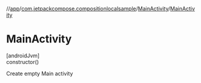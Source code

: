 //[app](../../../index.md)/[com.jetpackcompose.compositionlocalsample](../index.md)/[MainActivity](index.md)/[MainActivity](-main-activity.md)

# MainActivity

[androidJvm]\
constructor()

Create empty Main activity
